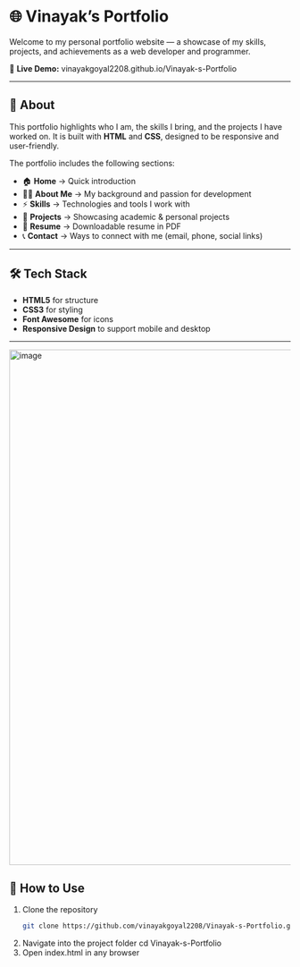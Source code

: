 # 🌐 Vinayak’s Portfolio  

Welcome to my personal portfolio website — a showcase of my skills, projects, and achievements as a web developer and programmer.  

🔗 **Live Demo:** vinayakgoyal2208.github.io/Vinayak-s-Portfolio

---

## 📖 About  
This portfolio highlights who I am, the skills I bring, and the projects I have worked on. It is built with **HTML** and **CSS**, designed to be responsive and user-friendly.  

The portfolio includes the following sections:  
- 🏠 **Home** → Quick introduction  
- 👨‍💻 **About Me** → My background and passion for development  
- ⚡ **Skills** → Technologies and tools I work with  
- 📂 **Projects** → Showcasing academic & personal projects  
- 📑 **Resume** → Downloadable resume in PDF  
- 📞 **Contact** → Ways to connect with me (email, phone, social links)  

---

## 🛠️ Tech Stack  
- **HTML5** for structure  
- **CSS3** for styling  
- **Font Awesome** for icons  
- **Responsive Design** to support mobile and desktop  

---

<img width="1910" height="922" alt="image" src="https://github.com/user-attachments/assets/33222fd4-ed02-49ff-95d4-5d9eef6e09d7" />


## 📂 How to Use  
1. Clone the repository
      ```bash
     git clone https://github.com/vinayakgoyal2208/Vinayak-s-Portfolio.git
2. Navigate into the project folder
      cd Vinayak-s-Portfolio
3.  Open index.html in any browser
     
